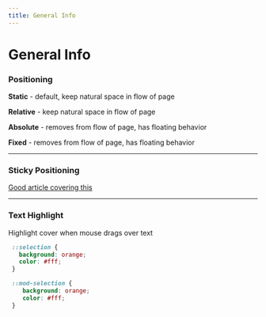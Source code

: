 ```yaml
---
title: General Info
---
```


# General Info

### Positioning

**Static** - default, keep natural space in flow of page

**Relative** - keep natural space in flow of page

**Absolute** - removes from flow of page, has floating behavior

**Fixed** - removes from flow of page, has floating behavior

---

### Sticky Positioning
[Good article covering this](https://medium.com/@elad/css-position-sticky-how-it-really-works-54cd01dc2d46)

---

### Text Highlight
Highlight cover when mouse drags over text

``` css
 ::selection {
   background: orange;
   color: #fff;
 }

 ::mod-selection {
    background: orange;
    color: #fff;
 }
```